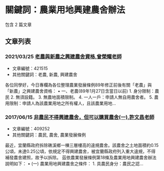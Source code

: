 # 關鍵詞：農業用地興建農舍辦法

包含 2 篇文章

## 文章列表

### 2021/03/25 [老農與新農之興建農舍資格,曾榮耀老師](../../articles/421515_%E8%80%81%E8%BE%B2%E8%88%87%E6%96%B0%E8%BE%B2%E4%B9%8B%E8%88%88%E5%BB%BA%E8%BE%B2%E8%88%8D%E8%B3%87%E6%A0%BC%2C%E6%9B%BE%E6%A6%AE%E8%80%80%E8%80%81%E5%B8%AB.md)
- 文章編號：421515
- 其他關鍵詞：老農, 新農, 興建農舍

各位同學好，今日專欄為各位整理農業發展條例89年修正前後有關「老農」與「新農」之興建農舍資格： • 一、老農(89年1月27日含當日以前) 1. 身分限制：農民 2. 無須設籍。 3. 無農地面積限制。 4. 一人一戶：申請人無自用農舍者。 5. 農用限制：申請人為該農業用地之所有權人，且該農業用地...

### 2017/06/15 [非農民不得興建農舍，但可以購買農舍(一),許文昌老師](../../articles/409252_%E9%9D%9E%E8%BE%B2%E6%B0%91%E4%B8%8D%E5%BE%97%E8%88%88%E5%BB%BA%E8%BE%B2%E8%88%8D%EF%BC%8C%E4%BD%86%E5%8F%AF%E4%BB%A5%E8%B3%BC%E8%B2%B7%E8%BE%B2%E8%88%8D%28%E4%B8%80%29%2C%E8%A8%B1%E6%96%87%E6%98%8C%E8%80%81%E5%B8%AB.md)
- 文章編號：409252
- 其他關鍵詞：農民, 農舍, 農業發展條例

最近，宜蘭縣政府拆除礁溪鄉一棟三層樓高的違規農舍。該農舍之土地面積約0.15公頃，未達0.25公頃，依規定不得興建農舍，被宜蘭縣政府列入重大違規，不得補發農舍建照，故予以拆除。 茲依農業發展條例第18條及農業用地興建農舍辦法說明如下： • (一) 農業用地興建農舍之條件： 1. 具農民身分：農民之認...
